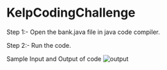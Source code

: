 # KelpCodingChallenge

Step 1:- Open the bank.java file in java code compiler.

Step 2:- Run the code.

Sample Input and Output of code
  ![output](https://user-images.githubusercontent.com/53639721/207902728-b054b0ac-9a0c-4570-9461-f2236c91113f.PNG)
